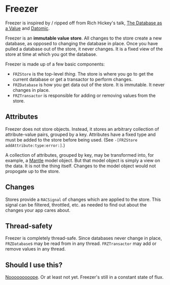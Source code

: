# Freezer

Freezer is inspired by / ripped off from Rich Hickey's talk, [The Database as a Value](http://www.infoq.com/presentations/Datomic-Database-Value) and [Datomic](http://www.datomic.com).

Freezer is an **immutable value store**. All changes to the store create a new 
database, as opposed to changing the database in place. Once you have pulled a
database out of the store, it never changes. It is a fixed view of the store at 
time at which you got the database.

Freezer is made up of a few basic components:

* `FRZStore` is the top-level _thing_. The store is where you go to get the 
current database or get a transactor to perform changes.
* `FRZDatabase` is how you get data out of the store. It is immutable. It never 
changes in place.
* `FRZTransactor` is responsible for adding or removing values from the store.

## Attributes

Freezer does not store objects. Instead, it stores an arbitrary collection of 
attribute-value pairs, grouped by a key. Attributes have a fixed type and must
be added to the store before being used. (See `-[FRZStore addAttribute:type:error:]`.)

A collection of attributes, grouped by key, may be transformed into, for example,
a [Mantle](https://github.com/github/Mantle) model object. But that model object
is simply a view on the data. It is not the thing itself. Changes to the model
object would not propogate up to the store.

## Changes

Stores provide a `RACSignal` of changes which are applied to the store. This 
signal can be filtered, throttled, etc. as needed to find out about the changes
your app cares about.

## Thread-safety

Freezer is completely thread-safe. Since databases never change in place, 
`FRZDatabase`s may be read from in any thread. `FRZTransactor` may add or remove 
values in any thread.

## Should I use this?

[Nooooooooope](http://www.youtube.com/watch?v=mJXYMDu6dpY). Or at least not yet. 
Freezer's still in a constant state of flux.
